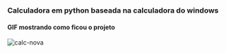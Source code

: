 ### Calculadora em python baseada na calculadora do windows

#### GIF mostrando como ficou o projeto

![calc-nova](https://user-images.githubusercontent.com/106535353/179286678-af6cc0da-64c0-4da6-abd3-f7364fa403f7.gif)
